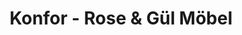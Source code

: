---
title: "Konfor - Rose & Gül Möbel"
url: /halstenbek/konfor-rose-und-guel-moebel/
shop: Möbel
---